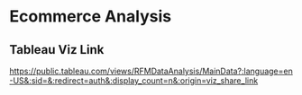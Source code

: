# Ecommerce Analysis

## Tableau Viz Link
https://public.tableau.com/views/RFMDataAnalysis/MainData?:language=en-US&:sid=&:redirect=auth&:display_count=n&:origin=viz_share_link
